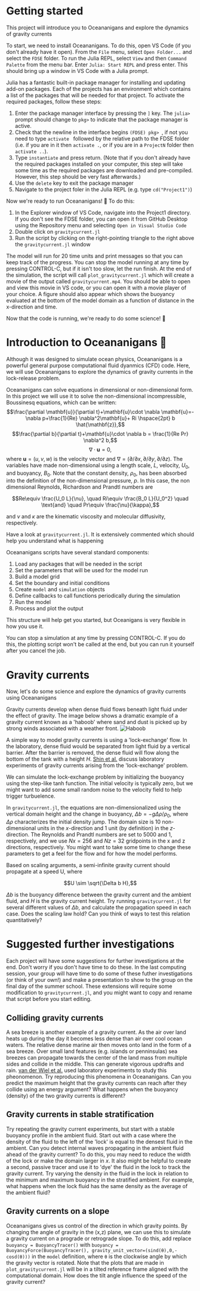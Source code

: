 # Getting started
This project will introduce you to Oceananigans and explore the dynamics of gravity currents

To start, we need to install Oceananigans. To do this, open VS Code (if you don't already have it open). From the `File` menu, select `Open Folder...` and select the `FDSE` folder. To run the Julia REPL, select `View` and then `Command Palette` from the menu bar. Enter `Julia: Start REPL` and press enter. This should bring up a window in VS Code with a Julia prompt.

Julia has a fantastic built-in package manager for installing and updating add-on packages. Each of the projects has an environment which contains a list of the packages that will be needed for that project. To activate the required packages, follow these steps: 
1. Enter the package manager interface by pressing the `]` key. The `julia>` prompt should change to `pkg>` to indicate that the package manager is active.
2. Check that the newline in the interface begins `(FDSE) pkg> `, if not you need to type `activate ` followed by the relative path to the FDSE folder (i.e. if you are in it then `activate .`, or if you are in a `ProjectN` folder then `activate ..`).
3. Type `instantiate` and press return. (Note that if you don't already have the required packages installed on your computer, this step will take some time as the required packages are downloaded  and pre-compiled. However, this step should be very fast afterwards.)
4. Use the `delete` key to exit the package manager
5. Navigate to the project foler in the Julia REPL (e.g. type `cd("Project1")`)

Now we're ready to run Oceananigans! 🙌 To do this:
1. In the Explorer window of VS Code, navigate into the Project1 directory. If you don't see the FDSE folder, you can open it from GitHub Desktop using the Repository menu and selecting `Open in Visual Studio Code`
2. Double click on `gravitycurrent.jl`
3. Run the script by clicking on the right-pointing triangle to the right above the `gravitycurrent.jl` window

The model will run for 20 time units and print messages so that you can keep track of the progress. You can stop the model running at any time by pressing CONTROL-C, but if it isn't too slow, let the run finish. At the end of the simulation, the script will call `plot_gravitycurrent.jl` which will create a movie of the output called `gravitycurrent.mp4`. You should be able to open and view this movie in VS code, or you can open it with a movie player of your choice. A figure should also appear which shows the buoyancy evaluated at the bottom of the model domain as a function of distance in the x-direction and time.

Now that the code is running, we're ready to do some science! 🧪

# Introduction to Oceananigans 🌊
Although it was designed to simulate ocean physics, Oceananigans is a powerful general purpose computational fluid dyanmics (CFD) code. Here, we will use Oceananigans to explore the dynamics of gravity currents in the lock-release problem.

Oceananigans can solve equations in dimensional or non-dimensional form. In this project we will use it to solve the non-dimensional incompressible, Boussinesq equations, which can be written:
$$\frac{\partial \mathbf{u}}{\partial t}+\mathbf{u}\cdot \nabla \mathbf{u}=-\nabla p+\frac{1}{Re} \nabla^2\mathbf{u}+ Ri \hspace{2pt} b \hat{\mathbf{z}},$$
$$\frac{\partial b}{\partial t}+\mathbf{u}\cdot \nabla b = \frac{1}{Re Pr} \nabla^2 b,$$
$$\nabla\cdot \mathbf{u} = 0,$$
where $\mathbf{u}=(u,v,w)$ is the velocity vector and $\nabla=(\partial/\partial x,\partial/\partial y,\partial/\partial z)$. The variables have made non-dimensional using a length scale, $L$, velocity, $U_0$, and buoyancy, $B_0$. Note that the constant density, $\rho_0$, has been absorbed into the definition of the non-dimensional pressure, $p$. In this case, the non dimensional Reynolds, Richardson and Prandtl numbers are

$$Re\equiv \frac{U_0 L}{\nu}, \quad Ri\equiv \frac{B_0 L}{U_0^2} \quad \text{and} \quad Pr\equiv \frac{\nu}{\kappa},$$

and $\nu$ and $\kappa$ are the kinematic viscosity and molecular diffusivity, respectively. 

Have a look at `gravitycurrent.jl`.  It is extensively commented which should help you understand what is happening

Oceananigans scripts have several standard components:
1. Load any packages that will be needed in the script
2. Set the parameters that will be used for the model run
3. Build a model grid
4. Set the boundary and initial conditions
5. Create `model` and `simulation` objects
6. Define callbacks to call functions periodically during the simulation
7. Run the model
8. Process and plot the output

This structure will help get you started, but Oceanigans is very flexible in how you use it.

You can stop a simulation at any time by pressing CONTROL-C.  If you do this, the plotting script won't be called at the end, but you can run it yourself after you cancel the job.

# Gravity currents

Now, let's do some science and explore the dynamics of gravity currents using Oceananigans

Gravity currents develop when dense fluid flows beneath light fluid under the effect of gravity.
The image below shows a dramatic example of a gravity current known as a 'haboob' where sand and dust is picked up by strong winds associated with a weather front.
![Haboob](./images/haboob-arizona-august-2020.png)

A simple way to model gravity currents is using a 'lock-exchange' flow. In the laboratory, dense fluid would be separated from light fluid by a vertical barrier. After the barrier is removed, the dense fluid will flow along the bottom of the tank with a height $H$. [Shin et al.](./papers/ShinDalzielLinden.pdf) discuss laboratory experiments of gravity currents arising from the 'lock-exchange' problem.

We can simulate the lock-exchange problem by initializing the buoyancy using the step-like tanh function. The initial velocity is typically zero, but we might want to add some small random noise to the velocity field to help trigger turbuelence.

In `gravitycurrent.jl`, the equations are non-dimensionalized using the vertical domain height and the change in buoyancy, $\Delta b=-g \Delta \rho / \rho_0$, where $\Delta \rho$ characterizes the initial density jump. The domain size is 10 non-dimensional units in the $x$-direction and 1 unit (by definition) in the $z$-direction. The Reynolds and Prandtl numbers are set to 5000 and 1, respectively, and we use $Nx=256$ and $Nz=32$ gridpoints in the x and z directions, respectively. You might want to take some time to change these parameters to get a feel for the flow and for how the model performs. 

Based on scaling arguments, a semi-infinite gravity current should propagate at a speed U, where

$$U \sim \sqrt{\Delta b H},$$

$\Delta b$ is the buoyancy difference between the gravity current and the ambient fluid, and $H$ is the gravity current height. Try running `gravitycurrent.jl` for several different values of $\Delta b$, and calculate the propagation speed in each case. Does the scaling law hold? Can you think of ways to test this relation quantitatively?

# Suggested further investigations

Each project will have some suggestions for further investigations at the end. Don't worry if you don't have time to do these. In the last computing session, your group will have time to do some of these futher investigations (or think of your own!) and make a presentation to show to the group on the final day of the summer school. These extensions will require some modification to `gravitycurrent.jl`, and you might want to copy and rename that script before you start editing.

## Colliding gravity currents

A sea breeze is another example of a gravity current. As the air over land heats up during the day it becomes less dense than air over cool ocean waters. The relative dense marine air then moves onto land in the form of a sea breeze. Over small land features (e.g. islands or penninsulas) sea breezes can propagate towards the center of the land mass from multiple sides and collide in the middle. This can generate vigorous updrafts and rain. [van der Wiel et al.](./papers/vanderWielEtAl.pdf) used laboratory experiments to study this pheonomenon. Try reproducing this phenomena in Oceananigans. Can you predict the maximum height that the gravity currents can reach after they collide using an energy argument? What happens when the buoyancy (density) of the two gravity currents is different?

## Gravity currents in stable stratification

Try repeating the gravity current experiments, but start with a stable buoyancy profile in the ambient fluid. Start out with a case where the density of the fluid to the left of the 'lock' is equal to the densest fluid in the ambient. Can you detect internal waves propagating in the ambient fluid ahead of the gravity current? To do this, you may need to reduce the width of the lock or make the domain larger in $x$. It also might be helpful to create a second, passive tracer and use it to 'dye' the fluid in the lock to track the gravity current. Try varying the density in the fluid in the lock in relation to the minimum and maximum buoyancy in the stratified ambient. For example, what happens when the lock fluid has the same density as the average of the ambient fluid?

## Gravity currents on a slope

Oceananigans gives us control of the direction in which gravity points. By changing the angle of gravity in the (x,z) plane, we can use this to simulate a gravity current on a prograde or retrograde slope. To do this, add replace `buoyancy = BuoyancyTracer()` with `buoyancy = BuoyancyForce(BuoyancyTracer(), gravity_unit_vector=(sind(θ),0,-cosd(θ)))` in the `model` definition, where `θ` is the clockwise angle by which the gravity vector is rotated. Note that the plots that are made in `plot_gravitycurrent.jl` will be in a tilted reference frame aligned with the computational domain. How does the tilt angle influence the speed of the gravity current? 







